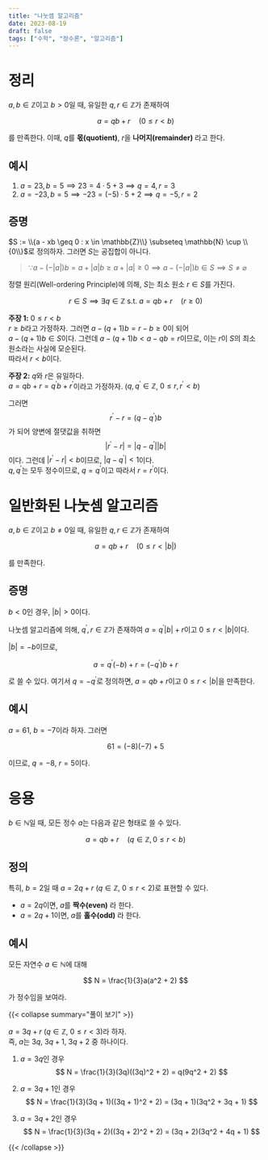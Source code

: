 ```yaml
---
title: "나눗셈 알고리즘"
date: 2023-08-19
draft: false
tags: ["수학", "정수론", "알고리즘"]
---
```


# 정리

$a, b \in \mathbb{Z}$이고 $b > 0$일 때, 유일한 $q, r \in \mathbb{Z}$가 존재하여

$$
a = qb + r \quad (0 \leq r < b)
$$

를 만족한다. 이때, $q$를 **몫(quotient)**, $r$을 **나머지(remainder)** 라고 한다.

## 예시

1. $a = 23, b = 5 \implies 23 = 4 \cdot 5 + 3 \implies q = 4, r = 3$
2. $a = -23, b = 5 \implies -23 = (-5) \cdot 5 + 2 \implies q = -5, r = 2$

## 증명

$S := \\{a - xb \geq 0 : x \in \mathbb{Z}\\} \subseteq \mathbb{N} \cup \\{0\\}$로 정의하자. 그러면 $S$는 공집합이 아니다.

> $\because a - (-|a|)b = a + |a|b \geq a + |a| \geq 0 \implies a - (-|a|)b \in S \implies S \neq \varnothing$

정렬 원리(Well-ordering Principle)에 의해, $S$는 최소 원소 $r \in S$를 가진다.

$$
r \in S \implies \exists q \in \mathbb{Z} \text{ s.t. } a = qb + r \quad (r \geq 0)
$$

**주장 1:** $0 \leq r < b$  
$r \geq b$라고 가정하자. 그러면 $a - (q+1)b = r - b \geq 0$이 되어  
$a - (q+1)b \in S$이다. 그런데 $a - (q+1)b < a - qb = r$이므로, 이는 $r$이 $S$의 최소 원소라는 사실에 모순된다.  
따라서 $r < b$이다.

**주장 2:** $q$와 $r$은 유일하다.  
$a = qb + r = q^\prime b + r^\prime$이라고 가정하자. ($q, q^\prime \in \mathbb{Z}$, $0 \leq r, r^\prime < b$)

그러면  
$$
r^\prime - r = (q - q^\prime)b
$$
가 되어 양변에 절댓값을 취하면  
$$
|r^\prime - r| = |q - q^\prime||b|
$$
이다. 그런데 $|r^\prime - r| < b$이므로, $|q - q^\prime| < 1$이다.  
$q, q^\prime$는 모두 정수이므로, $q = q^\prime$이고 따라서 $r = r^\prime$이다.

# 일반화된 나눗셈 알고리즘

$a, b \in \mathbb{Z}$이고 $b \neq 0$일 때, 유일한 $q, r \in \mathbb{Z}$가 존재하여

$$
a = qb + r \quad (0 \leq r < |b|)
$$

를 만족한다.

## 증명

$b < 0$인 경우, $|b| > 0$이다.

나눗셈 알고리즘에 의해, $q^\prime, r \in \mathbb{Z}$가 존재하여 $a = q^\prime |b| + r$이고 $0 \leq r < |b|$이다.

$|b| = -b$이므로,

$$
a = q^\prime (-b) + r = (-q^\prime)b + r
$$

로 쓸 수 있다. 여기서 $q = -q^\prime$로 정의하면, $a = qb + r$이고 $0 \leq r < |b|$을 만족한다.

## 예시

$a = 61$, $b = -7$이라 하자. 그러면

$$
61 = (-8)(-7) + 5
$$

이므로, $q = -8$, $r = 5$이다.

# 응용

$b \in \mathbb{N}$일 때, 모든 정수 $a$는 다음과 같은 형태로 쓸 수 있다.

$$
a = qb + r \quad (q \in \mathbb{Z}, 0 \leq r < b)
$$

## 정의

특히, $b = 2$일 때 $a = 2q + r$ ($q \in \mathbb{Z}$, $0 \leq r < 2$)로 표현할 수 있다.

- $a = 2q$이면, $a$를 **짝수(even)** 라 한다.
- $a = 2q + 1$이면, $a$를 **홀수(odd)** 라 한다.

## 예시

모든 자연수 $a \in \mathbb{N}$에 대해

$$
N = \frac{1}{3}a(a^2 + 2)
$$

가 정수임을 보여라.

{{< collapse summary="풀이 보기" >}}

$a = 3q + r$ ($q \in \mathbb{Z}$, $0 \leq r < 3$)라 하자.  
즉, $a$는 $3q$, $3q+1$, $3q+2$ 중 하나이다.

1. $a = 3q$인 경우
$$
N = \frac{1}{3}(3q)((3q)^2 + 2) = q(9q^2 + 2)
$$

2. $a = 3q + 1$인 경우
$$
N = \frac{1}{3}(3q + 1)((3q + 1)^2 + 2) = (3q + 1)(3q^2 + 3q + 1)
$$

3. $a = 3q + 2$인 경우
$$
N = \frac{1}{3}(3q + 2)((3q + 2)^2 + 2) = (3q + 2)(3q^2 + 4q + 1)
$$

{{< /collapse >}}
